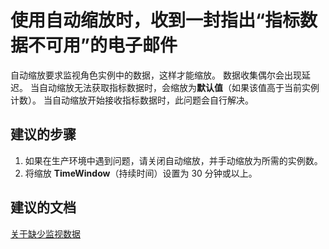 <properties 
    pageTitle="When using Autoscale, I get an email stating 'metrics data not available'"
    description="使用自动缩放时，收到一封指出“指标数据不可用”的电子邮件"
    service="microsoft.classiccompute"
    resource="domainnames"
    authors="jluk"
    displayOrder="7"
    selfHelpType="resource"
    supportTopicIds=""
    resourceTags=""  
    productPesIds=""
    cloudEnvironments="public"
/>


# 使用自动缩放时，收到一封指出“指标数据不可用”的电子邮件
自动缩放要求监视角色实例中的数据，这样才能缩放。 数据收集偶尔会出现延迟。 当自动缩放无法获取指标数据时，会缩放为**默认值**（如果该值高于当前实例计数）。 当自动缩放开始接收指标数据时，此问题会自行解决。 <br>
## **建议的步骤**
1. 如果在生产环境中遇到问题，请关闭自动缩放，并手动缩放为所需的实例数。
2. 将缩放 **TimeWindow**（持续时间）设置为 30 分钟或以上。

## **建议的文档**
[关于缺少监视数据](https://social.msdn.microsoft.com/Forums/azure/bc2048c4-8d49-4c54-b150-f263808c4b7a/notification-could-not-automatically-scale-xxx-because-monitoring-data-was-not-found?forum=windowsazuremanagement) <br>


<!--HONumber=Oct16_HO2-->


